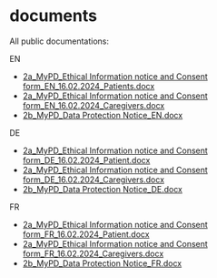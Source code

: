 # documents
All public documentations:

EN
<ul>
<li>
<a href="/documents/ICF/EN/2a_MyPD_Ethical Information notice and Consent form_EN_16.02.2024_Patients.docx">2a_MyPD_Ethical Information notice and Consent form_EN_16.02.2024_Patients.docx</a>
</li>
<li>
<a href="/documents/ICF/EN/2a_MyPD_Ethical Information notice and Consent form_EN_16.02.2024_Caregivers.docx">2a_MyPD_Ethical Information notice and Consent form_EN_16.02.2024_Caregivers.docx</a>
</li>
<li>
<a href="/documents/ICF/EN/2b_MyPD_Data Protection Notice_EN.docx">2b_MyPD_Data Protection Notice_EN.docx</a>
</li>
</ul>

DE
<ul>
<li>
<a href="/documents/ICF/DE/2a_MyPD_Ethical Information notice and Consent form_DE_16.02.2024_Patient.docx">2a_MyPD_Ethical Information notice and Consent form_DE_16.02.2024_Patient.docx</a>
</li>
<li>
<a href="/documents/ICF/DE/2a_MyPD_Ethical Information notice and Consent form_DE_16.02.2024_Caregivers.docx">2a_MyPD_Ethical Information notice and Consent form_DE_16.02.2024_Caregivers.docx</a>
</li>
<li>
<a href="/documents/ICF/DE/2b_MyPD_Data Protection Notice_DE.docx">2b_MyPD_Data Protection Notice_DE.docx</a>
</li>
</ul>

FR
<ul>
<li>
<a href="/documents/ICF/FR/2a_MyPD_Ethical Information notice and Consent form_FR_16.02.2024_Patients.docx">2a_MyPD_Ethical Information notice and Consent form_FR_16.02.2024_Patient.docx</a>
</li>
<li>
<a href="/documents/ICF/FR/2a_MyPD_Ethical Information notice and Consent form_FR_16.02.2024_Caregivers.docx">2a_MyPD_Ethical Information notice and Consent form_FR_16.02.2024_Caregivers.docx</a>
</li>
<li>
<a href="/documents/ICF/FR/2b_MyPD_Data Protection Notice_FR.docx">2b_MyPD_Data Protection Notice_FR.docx</a>
</li>
</ul>